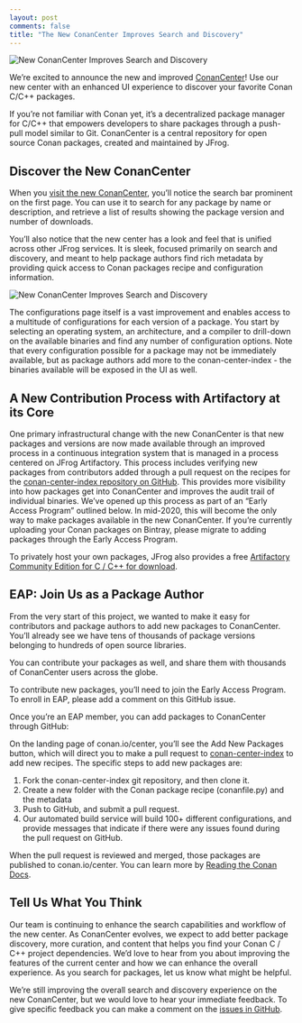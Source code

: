 ```yaml
---
layout: post
comments: false
title: "The New ConanCenter Improves Search and Discovery"
---
```


<p class="centered">
    <img src="{{ site.url }}/assets/post_images/2020-01-13/new_conan_center.png" align="center" alt="New ConanCenter Improves Search and Discovery"/>
</p>


We’re excited to announce the new and improved [ConanCenter](https://conan.io/center/)! Use our new center with an enhanced UI experience to discover your favorite Conan C/C++ packages. 

If you’re not familiar with Conan yet, it’s a decentralized package manager for C/C++ that empowers developers to share packages through a push-pull model similar to Git. ConanCenter is a central repository for open source Conan packages, created and maintained by JFrog.

## Discover the New ConanCenter

When you [visit the new ConanCenter](https://conan.io/center/), you’ll notice the search bar prominent on the first page. You can use it to search for any package by name or description, and retrieve a list of results showing the package version and number of downloads. 

You’ll also notice that the new center has a look and feel that is unified across other JFrog services. It is sleek, focused primarily on search and discovery, and meant to help package authors find rich metadata by providing quick access to Conan packages recipe and configuration information.


<p class="centered">
    <img src="{{ site.url }}/assets/post_images/2020-01-13/new_conan_center_screen.png" align="center" alt="New ConanCenter Improves Search and Discovery"/>
</p>



The configurations page itself is a vast improvement and enables access to a multitude of configurations for each version of a package. You start by selecting an operating system, an architecture, and a compiler to drill-down on the available binaries and find any number of configuration options. Note that every configuration possible for a package may not be immediately available, but as package authors add more to the conan-center-index - the binaries available will be exposed in the UI as well. 


## A New Contribution Process with Artifactory at its Core

One primary infrastructural change with the new ConanCenter is that new packages and versions are now made available through an improved process in a continuous integration system that is managed in a process centered on JFrog Artifactory. This process includes verifying new packages from contributors added through a pull request on the recipes for the [conan-center-index repository on GitHub](https://github.com/conan-io/conan-center-index/wiki). This provides more visibility into how packages get into ConanCenter and improves the audit trail of individual binaries. We’ve opened up this process as part of an “Early Access Program” outlined below. In mid-2020, this will become the only way to make packages available in the new ConanCenter. If you’re currently uploading your Conan packages on Bintray, please migrate to adding packages through the Early Access Program. 

To privately host your own packages, JFrog also provides a free [Artifactory Community Edition for C / C++ for download](https://conan.io/downloads.html).


## EAP: Join Us as a Package Author

From the very start of this project, we wanted to make it easy for contributors and package authors to add new packages to ConanCenter. You’ll already see we have tens of thousands of package versions belonging to hundreds of open source libraries.

You can contribute your packages as well, and share them with thousands of ConanCenter users across the globe.

To contribute new packages, you’ll need to join the Early Access Program. To enroll in EAP, please add a comment on this GitHub issue. 

Once you’re an EAP member, you can add packages to ConanCenter through GitHub:

On the landing page of conan.io/center, you’ll see the Add New Packages button, which will direct you to make a pull request to [conan-center-index](https://github.com/conan-io/conan-center-index) to add new recipes. The specific steps to add new packages are:

1. Fork the conan-center-index git repository, and then clone it.
2. Create a new folder with the Conan package recipe (conanfile.py) and the metadata
3. Push to GitHub, and submit a pull request.
4. Our automated build service will build 100+ different configurations, and provide messages that indicate if there were any issues found during the pull request on GitHub.
 
When the pull request is reviewed and merged, those packages are published to conan.io/center. You can learn more by [Reading the Conan Docs](https://docs.conan.io/en/latest/uploading_packages/bintray/conan_center_guide.html).


## Tell Us What You Think
 
Our team is continuing to enhance the search capabilities and workflow of the new center. As ConanCenter evolves, we expect to add better package discovery, more curation, and content that helps you find your Conan C / C++ project dependencies. We’d love to hear from you about improving the features of the current center and how we can enhance the overall experience. As you search for packages, let us know what might be helpful. 

We’re still improving the overall search and discovery experience on the new ConanCenter, but we would love to hear your immediate feedback. To give specific feedback you can make a comment on the [issues in GitHub](https://github.com/conan-io/conan-center-index/issues/new/choose). 
